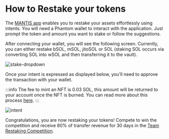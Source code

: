 # How to Restake your tokens 

The [MANTIS app](https://games.mantis.app/) enables you to restake your assets effortlessly using intents. You will need a Phantom wallet to interact with the application. Just prompt the token and amount you want to stake or follow the suggestions. 

After connecting your wallet, you will see the following screen. Currently, you can either restake bSOL, mSOL, jitoSOL or SOL (staking SOL occurs via converting SOL into wSOL and then transferring it to the vault). 

![stake-dropdown](../user-guides/images-restaking-guide/restaking-1.png)

Once your intent is expressed as displayed below, you’ll need to approve the transaction with your wallet. 

:::info
The fee to mint an NFT is 0.03 SOL, this amount will be returned to your account once the NFT is burned. You can read more about this process [here](../technology/solana-restaking/vaults.md).
:::

![intent](../user-guides/images-restaking-guide/restaking-2.png)

Congratulations, you are now restaking your tokens! Compete to win the competition and receive 80% of transfer revenue for 30 days in the [Team Restaking Competition](../technology/solana-restaking/mantis-games.md).